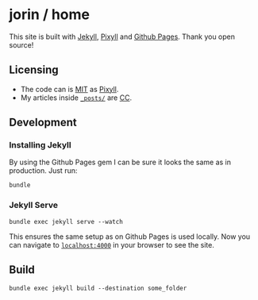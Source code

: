 # jorin / home

This site is built with [Jekyll](http://jekyllrb.com/), [Pixyll](http://www.pixyll.com) and [Github Pages](https://pages.github.com/).
Thank you open source!



## Licensing

- The code can is [MIT](https://github.com/johnotander/pixyll/blob/master/LICENSE.txt) as [Pixyll](http://www.pixyll.com).
- My articles inside [`_posts/`](https://github.com/jorinvo/home/tree/gh-pages/_posts) are [CC](https://github.com/jorinvo/home/blob/gh-pages/LICENSE.txt).



## Development

### Installing Jekyll

By using the Github Pages gem I can be sure it looks the same as in production.
Just run:

    bundle


### Jekyll Serve

    bundle exec jekyll serve --watch

This ensures the same setup as on Github Pages is used locally.
Now you can navigate to [`localhost:4000`](http://localhost:4000) in your browser to see the site.


## Build

    bundle exec jekyll build --destination some_folder
